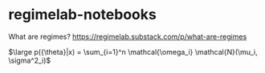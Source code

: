 # regimelab-notebooks

What are regimes?
https://regimelab.substack.com/p/what-are-regimes


$\large p({\theta}|x) = \sum_{i=1}^n \mathcal{\omega_i} \mathcal{N}(\mu_i, \sigma^2_i)$

